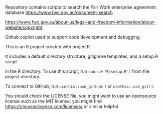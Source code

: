 Repository contains scripts to search the Fair Work enterprise agreement database https://www.fwc.gov.au/document-search


https://www.fwc.gov.au/about-us/legal-and-freedom-information/about-website/copyright



Github copilot used to support code development and debugging. 


This is an R project created with projectR. 


  It includes a default directory structure, gitignore templates, and a setup.R script 

  in the R directory. To use this script, run `source('R/setup.R')` from the project directory. 


  To connect to GitHub, run `usethis::use_github()` or `usethis::use_git()`. 


  You should check the LICENSE file, you might want to use an opensource license such as the MIT license,
  you might find https://choosealicense.com/licenses/ or similar helpful
